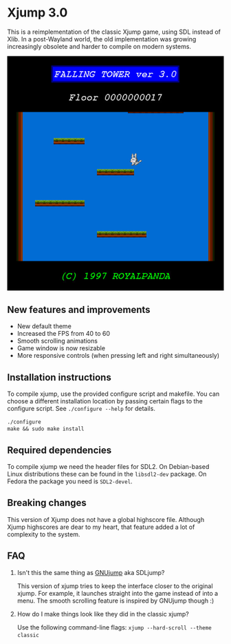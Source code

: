 # Xjump 3.0

This is a reimplementation of the classic Xjump game, using SDL instead of Xlib.
In a post-Wayland world, the old implementation was growing increasingly
obsolete and harder to compile on modern systems.

<div align="center">
    <img src="misc/screenshot.jpg" />
</div>

## New features and improvements

- New default theme
- Increased the FPS from 40 to 60
- Smooth scrolling animations
- Game window is now resizable
- More responsive controls (when pressing left and right simultaneously)

## Installation instructions

To compile xjump, use the provided configure script and makefile.
You can choose a different installation location by passing certain flags to the configure script.
See `./configure --help` for details.

    ./configure
    make && sudo make install

## Required dependencies

To compile xjump we need the header files for SDL2.
On Debian-based Linux distributions these can be found in the `libsdl2-dev` package.
On Fedora the package you need is `SDL2-devel`.

## Breaking changes

This version of Xjump does not have a global highscore file.
Although Xjump highscores are dear to my heart, that feature added a lot of complexity to the system.

## FAQ

1. Isn't this the same thing as [GNUjump](http://www.gnu.org/software/gnujump/) aka SDLjump?

    This version of xjump tries to keep the interface closer to the original xjump.
    For example, it launches straight into the game instead of into a menu.
    The smooth scrolling feature is inspired by GNUjump though :)

2. How do I make things look like they did in the classic xjump?

    Use the following command-line flags: `xjump --hard-scroll --theme classic `
